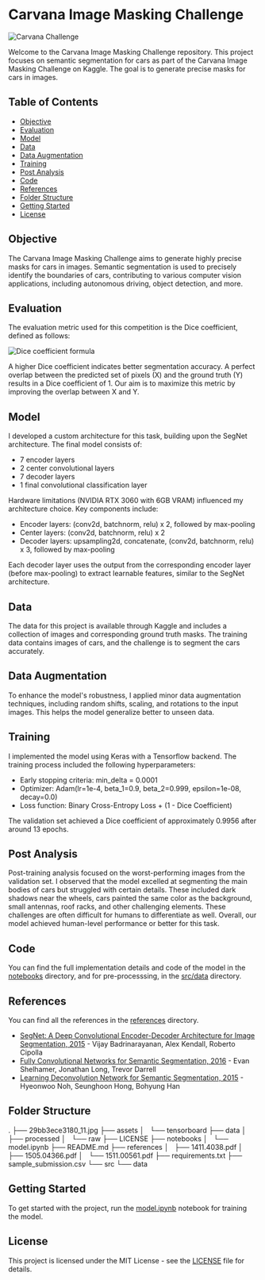 # Carvana Image Masking Challenge

![Carvana Challenge](https://www.carvana.com/images/carvana-logo.png)

Welcome to the Carvana Image Masking Challenge repository. This project focuses on semantic segmentation for cars as part of the Carvana Image Masking Challenge on Kaggle. The goal is to generate precise masks for cars in images.

## Table of Contents

- [Objective](#objective)
- [Evaluation](#evaluation)
- [Model](#model)
- [Data](#data)
- [Data Augmentation](#data-augmentation)
- [Training](#training)
- [Post Analysis](#post-analysis)
- [Code](#code)
- [References](#references)
- [Folder Structure](#folder-structure)
- [Getting Started](#getting-started)
- [License](#license)

## Objective

The Carvana Image Masking Challenge aims to generate highly precise masks for cars in images. Semantic segmentation is used to precisely identify the boundaries of cars, contributing to various computer vision applications, including autonomous driving, object detection, and more.

## Evaluation

The evaluation metric used for this competition is the Dice coefficient, defined as follows:

![Dice coefficient formula](https://wikimedia.org/api/rest_v1/media/math/render/svg/0c442abb87c6d649f9c4a1e17c52de4f6418f7cd)

A higher Dice coefficient indicates better segmentation accuracy. A perfect overlap between the predicted set of pixels (X) and the ground truth (Y) results in a Dice coefficient of 1. Our aim is to maximize this metric by improving the overlap between X and Y.

## Model

I developed a custom architecture for this task, building upon the SegNet architecture. The final model consists of:

- 7 encoder layers
- 2 center convolutional layers
- 7 decoder layers
- 1 final convolutional classification layer

Hardware limitations (NVIDIA RTX 3060 with 6GB VRAM) influenced my architecture choice. Key components include:

- Encoder layers: (conv2d, batchnorm, relu) x 2, followed by max-pooling
- Center layers: (conv2d, batchnorm, relu) x 2
- Decoder layers: upsampling2d, concatenate, (conv2d, batchnorm, relu) x 3, followed by max-pooling

Each decoder layer uses the output from the corresponding encoder layer (before max-pooling) to extract learnable features, similar to the SegNet architecture.

## Data

The data for this project is available through Kaggle and includes a collection of images and corresponding ground truth masks. The training data contains images of cars, and the challenge is to segment the cars accurately.

## Data Augmentation

To enhance the model's robustness, I applied minor data augmentation techniques, including random shifts, scaling, and rotations to the input images. This helps the model generalize better to unseen data.

## Training

I implemented the model using Keras with a Tensorflow backend. The training process included the following hyperparameters:

- Early stopping criteria: min_delta = 0.0001
- Optimizer: Adam(lr=1e-4, beta_1=0.9, beta_2=0.999, epsilon=1e-08, decay=0.0)
- Loss function: Binary Cross-Entropy Loss + (1 - Dice Coefficient)

The validation set achieved a Dice coefficient of approximately 0.9956 after around 13 epochs.

## Post Analysis

Post-training analysis focused on the worst-performing images from the validation set. I observed that the model excelled at segmenting the main bodies of cars but struggled with certain details. These included dark shadows near the wheels, cars painted the same color as the background, small antennas, roof racks, and other challenging elements. These challenges are often difficult for humans to differentiate as well. Overall, our model achieved human-level performance or better for this task.

## Code

You can find the full implementation details and code of the model in the [notebooks](./notebooks/) directory, and for pre-processsing, in the [src/data](./src/data/) directory.

## References

You can find all the references in the [references](./references/) directory.

- [SegNet: A Deep Convolutional Encoder-Decoder Architecture for Image Segmentation, 2015](https://arxiv.org/abs/1511.00561) - Vijay Badrinarayanan, Alex Kendall, Roberto Cipolla
- [Fully Convolutional Networks for Semantic Segmentation, 2016](https://arxiv.org/abs/1411.4038) - Evan Shelhamer, Jonathan Long, Trevor Darrell
- [Learning Deconvolution Network for Semantic Segmentation, 2015](https://arxiv.org/abs/1505.04366) - Hyeonwoo Noh, Seunghoon Hong, Bohyung Han

## Folder Structure
.
├── 29bb3ece3180_11.jpg
├── assets
│   └── tensorboard
├── data
│   ├── processed
│   └── raw
├── LICENSE
├── notebooks
│   └── model.ipynb
├── README.md
├── references
│   ├── 1411.4038.pdf
│   ├── 1505.04366.pdf
│   └── 1511.00561.pdf
├── requirements.txt
├── sample_submission.csv
└── src
    └── data

## Getting Started

To get started with the project, run the [model.ipynb](model.ipynb) notebook for training the model.

## License

This project is licensed under the MIT License - see the [LICENSE](LICENSE) file for details.
